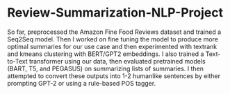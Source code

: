 # Review-Summarization-NLP-Project

So far, preprocessed the Amazon Fine Food Reviews dataset and trained a Seq2Seq model. Then I worked on fine tuning the model to produce more optimal summaries for our use case and then experimented with textrank and kmeans clustering with BERT/GPT2 embeddings. I also trained a Text-to-Text transformer using our data, then evaluated pretrained models (BART, T5, and PEGASUS) on summarizing lists of summaries. I then attempted to convert these outputs into 1-2 humanlike sentences by either prompting GPT-2 or using a rule-based POS tagger.
